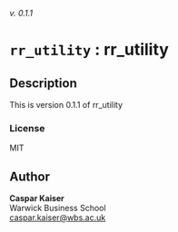 _v. 0.1.1_  

`rr_utility` : rr_utility
=========================

Description
-----------

This is version 0.1.1 of rr_utility

### License
MIT

Author
------

**Caspar Kaiser**  
Warwick Business School  
caspar.kaiser@wbs.ac.uk  
